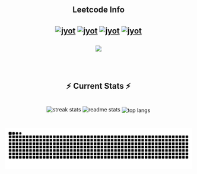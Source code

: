 <h2 align="center">Leetcode Info<h2>  
<p align="center">
  <a href="https://leetcode.com/leocor9/" target="_blank"><img align="center" src="https://assets.leetcode.com/static_assets/marketing/2024-100-new.gif" alt="jyot" height="100" width="100" /></a>
    <a href="https://leetcode.com/leocor9/" target="_blank"><img align="center" src="https://assets.leetcode.com/static_assets/marketing/2024-50.gif" alt="jyot" height="100" width="100" /></a>
  <a href="https://leetcode.com/leocor9/" target="_blank"><img align="center" src="https://leetcode.com/static/images/badges/2024/gif/2024-11.gif" alt="jyot" height="100" width="100" /></a>
  <a href="https://leetcode.com/leocor9/" target="_blank"><img align="center" src="https://leetcode.com/static/images/badges/2024/gif/2024-10.gif" alt="jyot" height="100" width="100" /></a>
  

</p>
<p align="center">
  <img align="center" src="https://leetcard.jacoblin.cool/leocor9?theme=dark&font=Fira+Code&ext=heatmap" height="250"/>
</p>

<br/>

 <h2 align="center">⚡ Current Stats ⚡</h2>
<br>
<div align=center>
  <img width=390 src="https://streak-stats.demolab.com/?user=manishjadhav9&count_private=true&theme=dark&border_radius=10" alt="streak stats"/>
  <img width=390 src="https://github-readme-stats.vercel.app/api?username=manishjadhav9&show_icons=true&theme=dark&rank_icon=github&border_radius=10" alt="readme stats" />
  <img width=325 align="center" src="https://github-readme-stats.vercel.app/api/top-langs/?username=manishjadhav9&hide=HTML&langs_count=8&layout=compact&theme=dark&border_radius=10&size_weight=0.5&count_weight=0.5&exclude_repo=github-readme-stats" alt="top langs" />
</div>

  <br/>



###

<img src="https://raw.githubusercontent.com/manishjadhav9/manishjadhav9/output/snake.svg" alt="Snake animation" />

###
